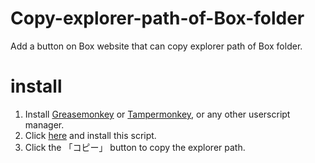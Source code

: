 # Copy-explorer-path-of-Box-folder
Add a button on Box website that can copy explorer path of Box folder.

# install
1. Install [Greasemonkey](https://www.greasespot.net/) or [Tampermonkey](https://www.tampermonkey.net/), or any other userscript manager.
2. Click [here](https://github.com/kevinzch/Copy-explorer-path-of-Box-folder/raw/main/CopyExplPathofBox.user.js) and install this script.
3. Click the 「コピー」 button to copy the explorer path.
